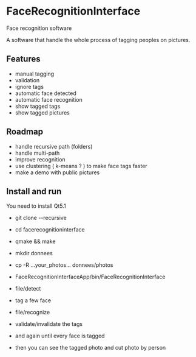 # FaceRecognitionInterface
Face recognition software

A software that handle the whole process of tagging peoples on pictures.

## Features

* manual tagging
* validation
* ignore tags
* automatic face detected
* automatic face recognition
* show tagged tags
* show tagged pictures

## Roadmap

* handle recursive path (folders)
* handle multi-path
* improve recognition
* use clustering ( k-means ? ) to make face tags faster
* make a demo with public pictures


## Install and run

You need to install Qt5.1


* git clone --recursive
* cd facerecognitioninterface
* qmake && make
* mkdir donnees
* cp -R ...your_photos... donnees/photos
* FaceRecognitionInterfaceApp/bin/FaceRecognitionInterface

* file/detect
* tag a few face
* file/recognize
* validate/invalidate the tags
* and again until every face is tagged

* then you can see the tagged photo and cut photo by person
